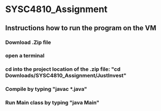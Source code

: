 # SYSC4810_Assignment
 
## Instructions how to run the program on the VM
### Download .Zip file
### open a terminal
### cd into the project location of the .zip file: "cd Downloads/SYSC4810_Assignment/JustInvest"
### Compile by typing "javac *.java" 
### Run Main class by typing "java Main"
